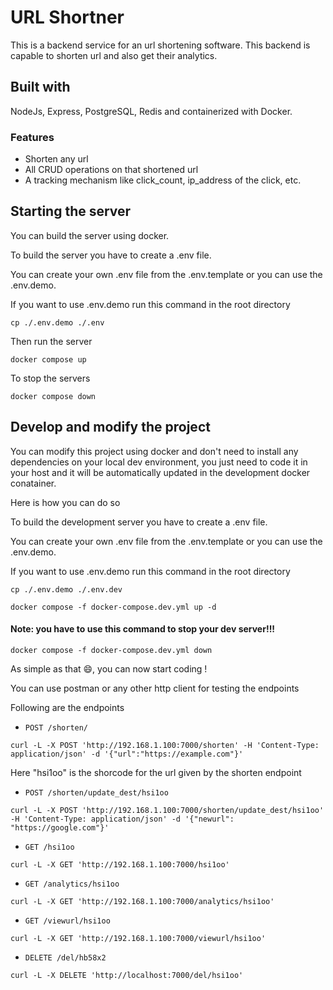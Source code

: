 # URL Shortner
This is a backend service for an url shortening software. This backend is capable to shorten url and also get their analytics.

## Built with
NodeJs, Express, PostgreSQL, Redis and containerized with Docker.

### Features
- Shorten any url
- All CRUD operations on that shortened url
- A tracking mechanism like click_count, ip_address of the click, etc.

## Starting the server

You can build the server using docker.

To build the server you have to create a .env file.

You can create your own .env file from the .env.template or you can use the .env.demo.

If you want to use .env.demo run this command in the root directory

```
cp ./.env.demo ./.env
```

Then run the server
```
docker compose up
```

To stop the servers
```
docker compose down
```

## Develop and modify the project

You can modify this project using docker and don't need to install any dependencies on your local dev environment, you just need to code it in your host and it will be automatically updated in the development docker conatainer.

Here is how you can do so

To build the development server you have to create a .env file.

You can create your own .env file from the .env.template or you can use the .env.demo.

If you want to use .env.demo run this command in the root directory

```
cp ./.env.demo ./.env.dev
```

```
docker compose -f docker-compose.dev.yml up -d
```
#### Note: you have to use this command to stop your dev server!!!

```
docker compose -f docker-compose.dev.yml down
```

As simple as that 😄, you can now start coding ! 

You can use postman or any other http client for testing the endpoints

Following are the endpoints

- `POST /shorten/`
```
curl -L -X POST 'http://192.168.1.100:7000/shorten' -H 'Content-Type: application/json' -d '{"url":"https://example.com"}'
```

Here "hsi1oo" is the shorcode for the url given by the shorten endpoint

- `POST /shorten/update_dest/hsi1oo`
```
curl -L -X POST 'http://192.168.1.100:7000/shorten/update_dest/hsi1oo' -H 'Content-Type: application/json' -d '{"newurl": "https://google.com"}'
```

- `GET /hsi1oo`
```
curl -L -X GET 'http://192.168.1.100:7000/hsi1oo'
```

- `GET /analytics/hsi1oo`
```
curl -L -X GET 'http://192.168.1.100:7000/analytics/hsi1oo'
```

- `GET /viewurl/hsi1oo`
```
curl -L -X GET 'http://192.168.1.100:7000/viewurl/hsi1oo'
```

- `DELETE /del/hb58x2`
```
curl -L -X DELETE 'http://localhost:7000/del/hsi1oo'
```

